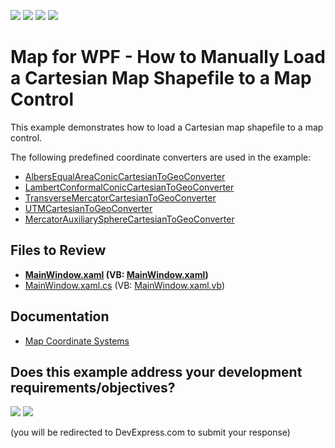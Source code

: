 <!-- default badges list -->
![](https://img.shields.io/endpoint?url=https://codecentral.devexpress.com/api/v1/VersionRange/128571695/22.2.2%2B)
[![](https://img.shields.io/badge/Open_in_DevExpress_Support_Center-FF7200?style=flat-square&logo=DevExpress&logoColor=white)](https://supportcenter.devexpress.com/ticket/details/T207742)
[![](https://img.shields.io/badge/📖_How_to_use_DevExpress_Examples-e9f6fc?style=flat-square)](https://docs.devexpress.com/GeneralInformation/403183)
[![](https://img.shields.io/badge/💬_Leave_Feedback-feecdd?style=flat-square)](#does-this-example-address-your-development-requirementsobjectives)
<!-- default badges end -->

# Map for WPF - How to Manually Load a Cartesian Map Shapefile to a Map Control

This example demonstrates how to load a Cartesian map shapefile to a map control.

The following predefined coordinate converters are used in the example:

* [AlbersEqualAreaConicCartesianToGeoConverter](https://docs.devexpress.com/WPF/DevExpress.Xpf.Map.AlbersEqualAreaConicCartesianToGeoConverter)
* [LambertConformalConicCartesianToGeoConverter](https://docs.devexpress.com/WPF/DevExpress.Xpf.Map.LambertConformalConicCartesianToGeoConverter)
* [TransverseMercatorCartesianToGeoConverter](https://docs.devexpress.com/WPF/DevExpress.Xpf.Map.TransverseMercatorCartesianToGeoConverter)
* [UTMCartesianToGeoConverter](https://docs.devexpress.com/WPF/DevExpress.Xpf.Map.UTMCartesianToGeoConverter)
* [MercatorAuxiliarySphereCartesianToGeoConverter](https://docs.devexpress.com/WPF/DevExpress.Xpf.Map.MercatorAuxiliarySphereCartesianToGeoConverter)

## Files to Review

* **[MainWindow.xaml](./CS/BuildInCoordinateConverters/MainWindow.xaml) (VB: [MainWindow.xaml](./VB/BuildInCoordinateConverters/MainWindow.xaml))**
* [MainWindow.xaml.cs](./CS/BuildInCoordinateConverters/MainWindow.xaml.cs) (VB: [MainWindow.xaml.vb](./VB/BuildInCoordinateConverters/MainWindow.xaml.vb))

## Documentation

* [Map Coordinate Systems](https://docs.devexpress.com/WPF/113959/controls-and-libraries/map-control/coordinate-systems/map-coordinate-systems)
<!-- feedback -->
## Does this example address your development requirements/objectives?

[<img src="https://www.devexpress.com/support/examples/i/yes-button.svg"/>](https://www.devexpress.com/support/examples/survey.xml?utm_source=github&utm_campaign=map-wpf-manually-load-a-cartesian-map-shapefile&~~~was_helpful=yes) [<img src="https://www.devexpress.com/support/examples/i/no-button.svg"/>](https://www.devexpress.com/support/examples/survey.xml?utm_source=github&utm_campaign=map-wpf-manually-load-a-cartesian-map-shapefile&~~~was_helpful=no)

(you will be redirected to DevExpress.com to submit your response)
<!-- feedback end -->
